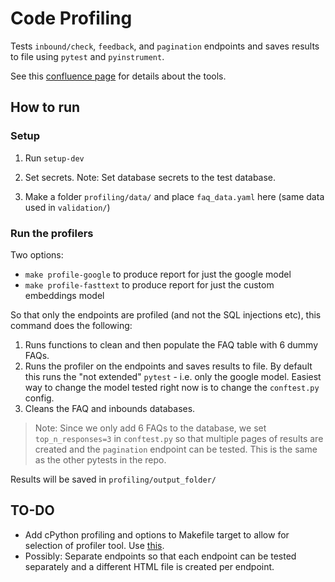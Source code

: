 # Code Profiling

Tests `inbound/check`, `feedback`, and `pagination` endpoints and saves results to file using `pytest` and `pyinstrument`.

See this [confluence page](https://idinsight.atlassian.net/wiki/spaces/PD/pages/2055798825/Code+Profiling+Tools) for details about the tools.

## How to run

### Setup

1. Run `setup-dev`

2. Set secrets. Note: Set database secrets to the test database.

3. Make a folder `profiling/data/` and place `faq_data.yaml` here (same data used in `validation/`)

### Run the profilers

Two options:

- `make profile-google` to produce report for just the google model
- `make profile-fasttext` to produce report for just the custom embeddings model

So that only the endpoints are profiled (and not the SQL injections etc), this command does the following:

1. Runs functions to clean and then populate the FAQ table with 6 dummy FAQs.
2. Runs the profiler on the endpoints and saves results to file. By default this runs the "not extended" `pytest` - i.e. only the google model. Easiest way to change the model tested right now is to change the `conftest.py` config.
3. Cleans the FAQ and inbounds databases.

> Note: Since we only add 6 FAQs to the database, we set `top_n_responses=3` in `conftest.py` so that multiple pages of results are created and the `pagination` endpoint can be tested. This is the same as the other pytests in the repo.

Results will be saved in `profiling/output_folder/`

## TO-DO

- Add cPython profiling and options to Makefile target to allow for selection of profiler tool. Use [this](https://stackoverflow.com/a/2826068).
- Possibly: Separate endpoints so that each endpoint can be tested separately and a different HTML file is created per endpoint.
